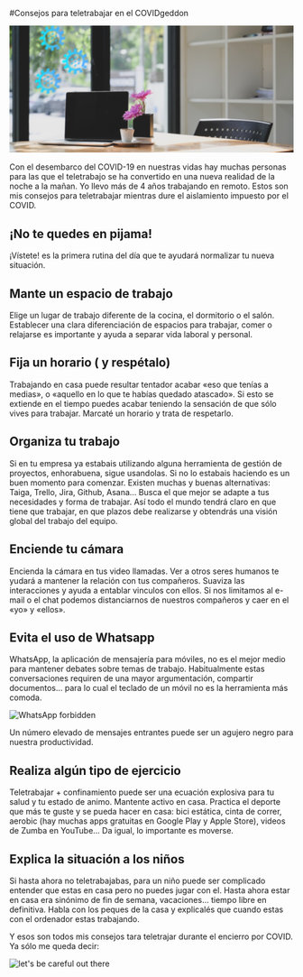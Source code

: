 #Consejos para teletrabajar en el COVIDgeddon

![consejos para teletrabajar en el COVIDgeddon](images/consejos-para-teletrabajar-en-el-covidgeddon-570x255.png "consejos para teletrabajar en el COVIDgeddon")

Con el desembarco del COVID-19 en nuestras vidas hay muchas personas para las que el teletrabajo se ha convertido en una nueva realidad de la noche a la mañan. Yo llevo más de 4 años trabajando en remoto. Estos son mis consejos para teletrabajar mientras dure el aislamiento impuesto por el COVID.

## ¡No te quedes en pijama!
¡Vístete! es la primera rutina del día que te ayudará  normalizar tu nueva situación.

## Mante un espacio de trabajo
Elige un lugar de trabajo diferente de la cocina, el dormitorio o el salón. Establecer una clara  diferenciación de espacios para trabajar, comer o relajarse es importante y ayuda a separar vida laboral y personal.

## Fija un horario ( y respétalo)
Trabajando en casa puede resultar tentador acabar «eso que tenías a medias», o «aquello en lo que te habías quedado atascado». Si esto se extiende en el tiempo puedes acabar teniendo la sensación de que sólo vives para trabajar. Marcaté un horario y trata de respetarlo.

## Organiza tu trabajo
Si en tu empresa ya estabais utilizando alguna herramienta de gestión de proyectos, enhorabuena, sigue usandolas. Si no lo estabais haciendo es un buen momento para comenzar. Existen muchas y buenas alternativas: Taiga, Trello, Jira, Github, Asana… Busca el que mejor se adapte a tus necesidades y forma de trabajar. Así todo el mundo tendrá claro en que tiene que trabajar, en que plazos debe realizarse y obtendrás una visión global del trabajo del equipo.

## Enciende tu cámara
Encienda la cámara en tus video llamadas. Ver a otros seres humanos te yudará a mantener la relación con tus compañeros. Suaviza las interacciones y ayuda a entablar vinculos con ellos. Si nos limitamos al e-mail o el chat podemos distanciarnos de nuestros compañeros y caer en el «yo» y «ellos».

## Evita el uso de Whatsapp

WhatsApp, la aplicación de mensajería para móviles, no es el mejor medio para mantener debates sobre temas de trabajo. Habitualmente  estas conversaciones requiren de una mayor argumentación, compartir documentos… para lo cual el teclado de un móvil no es la herramienta más comoda.

![WhatsApp forbidden](images/whatsapp-forbidden-1200x675.jpg "WhatsApp forbidden")

Un número elevado de mensajes entrantes puede ser un agujero negro para nuestra productividad.

## Realiza algún tipo de ejercicio
Teletrabajar + confinamiento puede ser una ecuación explosiva para tu salud y tu estado de animo. Mantente activo en casa. Practica el deporte que más te guste y se pueda hacer en casa: bici estática, cinta de correr, aerobic (hay muchas apps gratuitas en Google Play y Apple Store), videos de Zumba en YouTube… Da igual, lo importante es moverse.

## Explica la situación a los niños
Si hasta ahora no teletrabajabas, para un niño puede ser complicado entender que estas en casa pero no puedes jugar con el. Hasta ahora estar en casa era sinónimo de fin de semana, vacaciones… tiempo libre en definitiva. Habla con los peques de la casa y explicalés que cuando estas con el ordenador estas trabajando.

 

Y esos son todos mis consejos tara teletrajar durante el encierro por COVID.  Ya sólo me queda decir:

![let's be careful out there](images/Be_careful_out_there-1200x960.jpg "let's be careful out there")

 